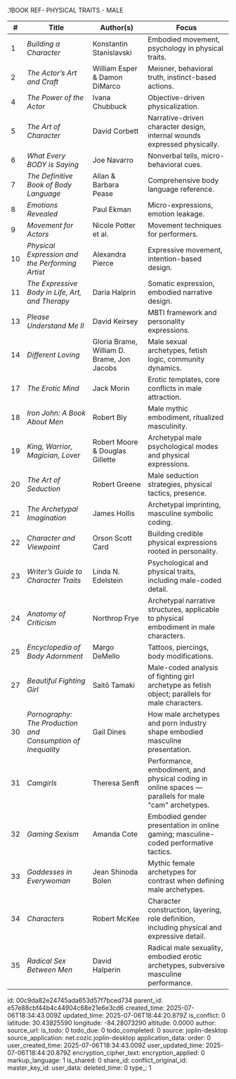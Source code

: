  .1BOOK REF- PHYSICAL TRAITS - MALE

| #  | **Title**                                                   | **Author(s)**                              | **Focus**                                                                                            |
| -- | ----------------------------------------------------------- | ------------------------------------------ | ---------------------------------------------------------------------------------------------------- |
| 1  | *Building a Character*                                      | Konstantin Stanislavski                    | Embodied movement, psychology in physical traits.                                                    |
| 2  | *The Actor’s Art and Craft*                                 | William Esper & Damon DiMarco              | Meisner, behavioral truth, instinct-based actions.                                                   |
| 4  | *The Power of the Actor*                                    | Ivana Chubbuck                             | Objective-driven physicalization.                                                                    |
| 5  | *The Art of Character*                                      | David Corbett                              | Narrative-driven character design, internal wounds expressed physically.                             |
| 6  | *What Every BODY is Saying*                                 | Joe Navarro                                | Nonverbal tells, micro-behavioral cues.                                                              |
| 7  | *The Definitive Book of Body Language*                      | Allan & Barbara Pease                      | Comprehensive body language reference.                                                               |
| 8  | *Emotions Revealed*                                         | Paul Ekman                                 | Micro-expressions, emotion leakage.                                                                  |
| 9  | *Movement for Actors*                                       | Nicole Potter et al.                       | Movement techniques for performers.                                                                  |
| 10 | *Physical Expression and the Performing Artist*             | Alexandra Pierce                           | Expressive movement, intention-based design.                                                         |
| 11 | *The Expressive Body in Life, Art, and Therapy*             | Daria Halprin                              | Somatic expression, embodied narrative design.                                                       |
| 13 | *Please Understand Me II*                                   | David Keirsey                              | MBTI framework and personality expressions.                                                          |
| 14 | *Different Loving*                                          | Gloria Brame, William D. Brame, Jon Jacobs | Male sexual archetypes, fetish logic, community dynamics.                                            |
| 17 | *The Erotic Mind*                                           | Jack Morin                                 | Erotic templates, core conflicts in male attraction.                                                 |
| 18 | *Iron John: A Book About Men*                               | Robert Bly                                 | Male mythic embodiment, ritualized masculinity.                                                      |
| 19 | *King, Warrior, Magician, Lover*                            | Robert Moore & Douglas Gillette            | Archetypal male psychological modes and physical expressions.                                        |
| 20 | *The Art of Seduction*                                      | Robert Greene                              | Male seduction strategies, physical tactics, presence.                                               |
| 21 | *The Archetypal Imagination*                                | James Hollis                               | Archetypal imprinting, masculine symbolic coding.                                                    |
| 22 | *Character and Viewpoint*                                   | Orson Scott Card                           | Building credible physical expressions rooted in personality.                                        |
| 23 | *Writer’s Guide to Character Traits*                        | Linda N. Edelstein                         | Psychological and physical traits, including male-coded detail.                                      |
| 24 | *Anatomy of Criticism*                                      | Northrop Frye                              | Archetypal narrative structures, applicable to physical embodiment in male characters.               |
| 25 | *Encyclopedia of Body Adornment*                            | Margo DeMello                              | Tattoos, piercings, body modifications.                                                              |
| 27 | *Beautiful Fighting Girl*                                   | Saitō Tamaki                               | Male-coded analysis of fighting girl archetype as fetish object; parallels for male characters.      |
| 30 | *Pornography: The Production and Consumption of Inequality* | Gail Dines                                 | How male archetypes and porn industry shape embodied masculine presentation.                         |
| 31 | *Camgirls*                                                  | Theresa Senft                              | Performance, embodiment, and physical coding in online spaces — parallels for male "cam" archetypes. |
| 32 | *Gaming Sexism*                                             | Amanda Cote                                | Embodied gender presentation in online gaming; masculine-coded performative tactics.                 |
| 33 | *Goddesses in Everywoman*                                   | Jean Shinoda Bolen                         | Mythic female archetypes for contrast when defining male archetypes.                                 |
| 34 | *Characters*                                                | Robert McKee                               | Character construction, layering, role definition, including physical and expressive detail.         |
| 35 | *Radical Sex Between Men*                                   | David Halperin                             | Radical male sexuality, embodied erotic archetypes, subversive masculine performance.                |


id: 00c9da82e24745ada653d57f7bced734
parent_id: e57e88cbf44b4c44904c68e21e6e3cd6
created_time: 2025-07-06T18:34:43.009Z
updated_time: 2025-07-06T18:44:20.879Z
is_conflict: 0
latitude: 30.43825590
longitude: -84.28073290
altitude: 0.0000
author: 
source_url: 
is_todo: 0
todo_due: 0
todo_completed: 0
source: joplin-desktop
source_application: net.cozic.joplin-desktop
application_data: 
order: 0
user_created_time: 2025-07-06T18:34:43.009Z
user_updated_time: 2025-07-06T18:44:20.879Z
encryption_cipher_text: 
encryption_applied: 0
markup_language: 1
is_shared: 0
share_id: 
conflict_original_id: 
master_key_id: 
user_data: 
deleted_time: 0
type_: 1
